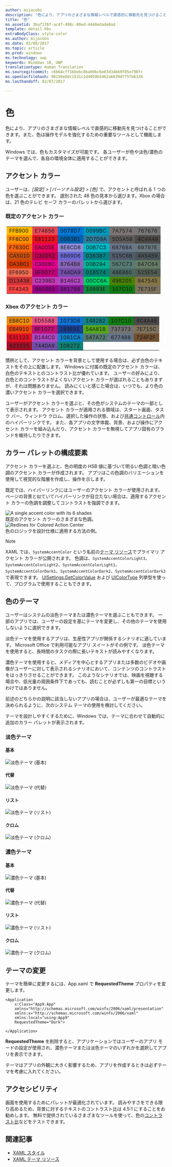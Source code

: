 ```yaml
---
author: mijacobs
description: "色により、アプリのさまざまな情報レベルで直感的に移動先を見つけることができます。また、色は操作モデルを強化するための重要なツールとして機能します。"
title: "色"
ms.assetid: 3ba7176f-ac47-498c-80ed-4448edade8ad
template: detail.hbs
extraBodyClass: style-color
ms.author: mijacobs
ms.date: 02/08/2017
ms.topic: article
ms.prod: windows
ms.technology: uwp
keywords: Windows 10, UWP
translationtype: Human Translation
ms.sourcegitcommit: c6b64cff1bbebc8ba69bc6e03d34b69f85e798fc
ms.openlocfilehash: 98158e8dc1531c1d4059b5462a6839d775fb6336
ms.lasthandoff: 02/07/2017

---
```


# <a name="color"></a>色

<link rel="stylesheet" href="https://az835927.vo.msecnd.net/sites/uwp/Resources/css/custom.css">

色により、アプリのさまざまな情報レベルで直感的に移動先を見つけることができます。また、色は操作モデルを強化するための重要なツールとして機能します。

Windows では、色もカスタマイズが可能です。 各ユーザーが色や淡色/濃色のテーマを選んで、各自の環境全体に適用することができます。

## <a name="accent-color"></a>アクセント カラー

ユーザーは、*[設定] > [パーソナル設定] > [色]* で、アクセントと呼ばれる 1 つの色を選ぶことができます。 選別された 48 色の見本から選びます。Xbox の場合は、21 色のテレビ セーフ カラーのパレットから選びます。

### <a name="default-accent-colors"></a>既定のアクセント カラー
<table class="uwpd-color-table" style="border: solid 4px white;">
        <tr >
            <td class="uwpd-color-table" style="background-color: #FFB900">FFB900</td>
            <td class="uwpd-color-table" style=" background-color: #E74856">E74856</td>
            <td class="uwpd-color-table" style=" background-color: #0078D7">0078D7</td>
            <td class="uwpd-color-table" style=" background-color: #0099BC">0099BC</td>
            <td class="uwpd-color-table" style=" background-color: #7A7574">7A7574</td>
            <td class="uwpd-color-table" style=" background-color: #767676">767676</td>
        </tr>
        <tr >
            <td class="uwpd-color-table" style=" background-color: #FF8C00">FF8C00</td>
            <td class="uwpd-color-table" style=" background-color: #E81123">E81123</td>
            <td class="uwpd-color-table" style=" background-color: #0063B1">0063B1</td>
            <td class="uwpd-color-table" style=" background-color: #2D7D9A">2D7D9A</td>
            <td class="uwpd-color-table" style=" background-color: #5D5A58">5D5A58</td>
            <td class="uwpd-color-table" style=" background-color: #4C4A48" >4C4A48</td>
        </tr>
        <tr >
            <td class="uwpd-color-table" style=" background-color: #F7630C" >F7630C</td>
            <td class="uwpd-color-table" style=" background-color: #EA005E" >EA005E</td>
            <td class="uwpd-color-table" style=" background-color: #8E8CD8" >8E8CD8</td>
            <td class="uwpd-color-table" style=" background-color: #00B7C3" >00B7C3</td>
            <td class="uwpd-color-table" style=" background-color: #68768A" >68768A</td>
            <td class="uwpd-color-table" style=" background-color: #69797E" >69797E</td>
        </tr>
        <tr >
            <td class="uwpd-color-table" style=" background-color: #CA5010" >CA5010</td>
            <td class="uwpd-color-table" style=" background-color: #C30052" >C30052</td>
            <td class="uwpd-color-table" style=" background-color: #6B69D6" >6B69D6</td>
            <td class="uwpd-color-table" style=" background-color: #038387" >038387</td>
            <td class="uwpd-color-table" style=" background-color: #515C6B" >515C6B</td>
            <td class="uwpd-color-table" style=" background-color: #4A5459" >4A5459</td>
        </tr>
        <tr >
            <td class="uwpd-color-table" style=" background-color: #DA3B01" >DA3B01</td>
            <td class="uwpd-color-table" style=" background-color: #E3008C" >E3008C</td>
            <td class="uwpd-color-table" style=" background-color: #8764B8" >8764B8</td>
            <td class="uwpd-color-table" style=" background-color: #00B294" >00B294</td>
            <td class="uwpd-color-table" style=" background-color: #567C73" >567C73</td>
            <td class="uwpd-color-table" style=" background-color: #647C64" >647C64</td>
        </tr>
        <tr >
            <td class="uwpd-color-table" style=" background-color: #EF6950" >EF6950</td>
            <td class="uwpd-color-table" style=" background-color: #BF0077" >BF0077</td>
            <td class="uwpd-color-table" style=" background-color: #744DA9" >744DA9</td>
            <td class="uwpd-color-table" style=" background-color: #018574" >018574</td>
            <td class="uwpd-color-table" style=" background-color: #486860" >486860</td>
            <td class="uwpd-color-table" style=" background-color: #525E54" >525E54</td>
        </tr>
        <tr >
            <td class="uwpd-color-table" style=" background-color: #D13438" >D13438</td>
            <td class="uwpd-color-table" style=" background-color: #C239B3" >C239B3</td>
            <td class="uwpd-color-table" style=" background-color: #B146C2" >B146C2</td>
            <td class="uwpd-color-table" style=" background-color: #00CC6A" >00CC6A</td>
            <td class="uwpd-color-table" style=" background-color: #498205" >498205</td>
            <td class="uwpd-color-table" style=" background-color: #847545" >847545</td>
        </tr>
        <tr >
            <td class="uwpd-color-table" style=" background-color: #FF4343" >FF4343</td>
            <td class="uwpd-color-table" style=" background-color: #9A0089" >9A0089</td>
            <td class="uwpd-color-table" style=" background-color: #881798" >881798</td>
            <td class="uwpd-color-table" style=" background-color: #10893E" >10893E</td>
            <td class="uwpd-color-table" style=" background-color: #107C10" >107C10</td>
            <td class="uwpd-color-table" style=" background-color: #7E735F" >7E735F</td>
        </tr>

</table>

### <a name="xbox-accent-colors"></a>Xbox のアクセント カラー
  <table class="uwpd-color-table" style="border: solid 4px white;">
      <tr >
          <td class="uwpd-color-table" style="background-color: #EB8C10" >EB8C10</td>
          <td class="uwpd-color-table" style="background-color: #ED5588" >ED5588</td>
          <td class="uwpd-color-table" style="background-color: #1073D6" >1073D6</td>
          <td class="uwpd-color-table" style="background-color: #148282" >148282</td>
          <td class="uwpd-color-table" style="background-color: #107C10" >107C10</td>
          <td class="uwpd-color-table" style="background-color: #4C4A4B" >4C4A4B</td>
      </tr>
      <tr >
          <td class="uwpd-color-table" style="background-color: #EB4910" >EB4910</td>
          <td class="uwpd-color-table" style="background-color: #BF1077" >BF1077</td>
          <td class="uwpd-color-table" style="background-color: #193E91" >193E91</td>
          <td class="uwpd-color-table" style="background-color: #54A81B" >54A81B</td>
          <td class="uwpd-color-table" style="background-color: #737373" >737373</td>
          <td class="uwpd-color-table" style="background-color: #7E715C" >7E715C</td>
      </tr>
      <tr >
          <td class="uwpd-color-table" style="background-color: #E31123" >E31123</td>
          <td class="uwpd-color-table" style="background-color: #B144C0" >B144C0</td>
          <td class="uwpd-color-table" style="background-color: #1081CA" >1081CA</td>
          <td class="uwpd-color-table" style="background-color: #547A72" >547A72</td>
          <td class="uwpd-color-table" style="background-color: #677488" >677488</td>
          <td class="uwpd-color-table" style="background-color: #724F2F" >724F2F</td>
      </tr>
      <tr >
          <td class="uwpd-color-table" style="background-color: #A21025" >A21025</td>
          <td class="uwpd-color-table" style="background-color: #744DA9" >744DA9</td>
          <td class="uwpd-color-table" style="background-color: #108272" >108272</td>
          <td class="uwpd-color-table"></td>
          <td class="uwpd-color-table"></td>
          <td class="uwpd-color-table"></td>
      </tr>
  </table>


<div class="microsoft-internal-note">
慣例として、アクセント カラーを背景として使用する場合は、必ず白色のテキストをその上に配置します。 Windows に付属の既定のアクセント カラーは、白色のテキストとのコントラスト比が優れています。 ユーザーの好みにより、白色とのコントラストがよくないアクセント カラーが選ばれることもありますが、それは問題ありません。 読みにくいと感じた場合は、いつでも、より色の濃いアクセント カラーを選択できます。
</div>


ユーザーがアクセント カラーを選ぶと、その色がシステムのテーマの一部として表示されます。 アクセント カラーが適用される領域は、スタート画面、タスク バー、ウィンドウ クロム、選択した操作の状態、および[共通コントロール](../controls-and-patterns/index.md)内のハイパーリンクです。 また、各アプリの文字体裁、背景、および操作にアクセント カラーを組み込んだり、アクセント カラーを無視してアプリ固有のブランドを維持したりできます。

## <a name="color-palette-building-blocks"></a>カラー パレットの構成要素

アクセント カラーを選ぶと、色の明度の HSB 値に基づいて明るい色調と暗い色調のアクセント カラーが作成されます。 アプリはこの色調のバリエーションを使用して視覚的な階層を作成し、操作を示します。

既定では、ハイパーリンクにはユーザーのアクセント カラーが使用されます。 ページの背景と似ていてハイパーリンクが目立たない場合は、適用するアクセント カラーの色調を調整してコントラストを強調できます。


<div class="uwpd-image-with-caption">
    <img src="images/shades.png" alt="A single accent color with its 6 shades" />
    <div>既定のアクセント カラーのさまざまな色調。</div>
</div>

<div class="uwpd-image-with-caption">
    <img src="images/action_center_redline_zoom.png" alt="Redlines for Colored Action Center" />
    <div>色のロジックを設計仕様に適用する方法の例。</div>
</div>

>[!NOTE]
>XAML では、`SystemAccentColor` という名前の[テーマ リソース](https://msdn.microsoft.com/library/windows/apps/Mt187274.aspx)でプライマリ アクセント カラーが公開されます。 色調は、`SystemAccentColorLight3`、`SystemAccentColorLight2`、`SystemAccentColorLight1`、`SystemAccentColorDark1`、`SystemAccentColorDark2`、`SystemAccentColorDark3` で表現できます。 [UISettings.GetColorValue](https://msdn.microsoft.com/library/windows/apps/windows.ui.viewmanagement.uisettings.getcolorvalue.aspx) および [UIColorType](https://msdn.microsoft.com/library/windows/apps/windows.ui.viewmanagement.uicolortype.aspx) 列挙型を使って、プログラムで使用することもできます。


## <a name="color-theming"></a>色のテーマ

ユーザーはシステムの淡色テーマまたは濃色テーマを選ぶこともできます。 一部のアプリでは、ユーザーの設定を基にテーマを変更し、その他のテーマを使用しないように選択できます。

淡色テーマを使用するアプリは、生産性アプリが関係するシナリオに適しています。 Microsoft Office で利用可能なアプリ スイートがその例です。 淡色テーマを使用すると、長時間のタスクの際に長いテキストが読みやすくなります。

濃色テーマを使用すると、メディアを中心とするアプリまたは多数のビデオや画像がユーザーに対して表示されるシナリオにおいて、コンテンツのコントラストをはっきりさせることができます。 このようなシナリオでは、映画を視聴する場合や、低光量の周囲条件下であっても、読むことが必ずしも第一の目標というわけではありません。

前述のどちらかの説明に該当しないアプリの場合は、ユーザーが最適なテーマを決められるように、次のシステム テーマの使用を検討してください。

テーマを設計しやすくするために、Windows では、テーマに合わせて自動的に追加のカラー パレットが表示されます。

### <a name="light-theme"></a>淡色テーマ
#### <a name="base"></a>基本
![淡色テーマ (基本)](images/themes-light-base.png)
#### <a name="alt"></a>代替
![淡色テーマ (代替)](images/themes-light-alt.png)
#### <a name="list"></a>リスト
![淡色テーマ (リスト)](images/themes-light-list.png)
#### <a name="chrome"></a>クロム
![淡色テーマ (クロム)](images/themes-light-chrome.png)
### <a name="dark-theme"></a>濃色テーマ
#### <a name="base"></a>基本
![濃色テーマ (基本)](images/themes-dark-base.png)
#### <a name="alt"></a>代替
![濃色テーマ (代替)](images/themes-dark-alt.png)
#### <a name="list"></a>リスト
![濃色テーマ (リスト)](images/themes-dark-list.png)
#### <a name="chrome"></a>クロム
![濃色テーマ (クロム)](images/themes-dark-chrome.png)


## <a name="changing-the-theme"></a>テーマの変更

テーマを簡単に変更するには、App.xaml で **RequestedTheme** プロパティを変更します。

```XAML
<Application
    x:Class="App9.App"
    xmlns="http://schemas.microsoft.com/winfx/2006/xaml/presentation"
    xmlns:x="http://schemas.microsoft.com/winfx/2006/xaml"
    xmlns:local="using:App9"
    RequestedTheme="Dark">

</Application>
```

**RequestedTheme** を削除すると、アプリケーションではユーザーのアプリ モードの設定が使用され、濃色テーマまたは淡色テーマのいずれかを選択してアプリを表示できます。 

テーマはアプリの外観に大きく影響するため、アプリを作成するときは必ずテーマを考慮に入れてください。

## <a name="accessibility"></a>アクセシビリティ

画面を使用するためにパレットが最適化されています。 読みやすさをできる限り高めるため、背景に対するテキストのコントラスト比は 4.5:1 にすることをお勧めします。 無料で提供されているさまざまなツールを使って、色の[コントラスト比](http://leaverou.github.io/contrast-ratio/)などをテストできます。

## <a name="related-articles"></a>関連記事

* [XAML スタイル](https://msdn.microsoft.com/windows/uwp/controls-and-patterns/xaml-theme-resources)
* [XAML テーマ リソース](https://msdn.microsoft.com/windows/uwp/controls-and-patterns/xaml-theme-resources)

